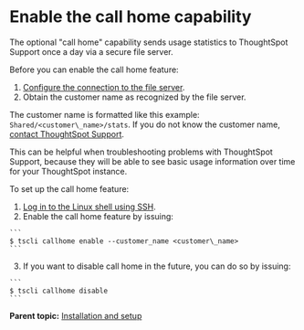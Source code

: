 # Enable the call home capability

The optional "call home" capability sends usage statistics to ThoughtSpot Support once a day via a secure file server.

Before you can enable the call home feature:

1.  [Configure the connection to the file server](configure_secure_file_server_connection.html#).
2.  Obtain the customer name as recognized by the file server.

The customer name is formatted like this example: `Shared/<customer\_name>/stats`. If you do not know the customer name, [contact ThoughtSpot Support](../misc/contact.html#).

This can be helpful when troubleshooting problems with ThoughtSpot Support, because they will be able to see basic usage information over time for your ThoughtSpot instance.

To set up the call home feature:

1.   [Log in to the Linux shell using SSH](login_console.html#). 
2.   Enable the call home feature by issuing: 

    ```
    $ tscli callhome enable --customer_name <customer\_name>
    ```

3.   If you want to disable call home in the future, you can do so by issuing: 

    ```
    $ tscli callhome disable
    ```


**Parent topic:** [Installation and setup](../../admin/setup/intro.html)

